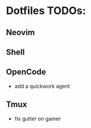 # Dotfiles TODOs:

## Neovim

## Shell


## OpenCode
- add a quickwork agent

## Tmux
- fix gutter on gamer


